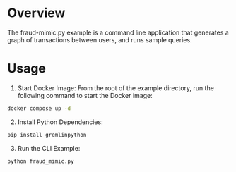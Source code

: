 # Overview

The fraud-mimic.py example is a command line application
that generates a graph of transactions between users, and runs sample queries.

# Usage
1. Start Docker Image:
   From the root of the example directory, run the following command to start the Docker image:
```bash
docker compose up -d
```
2. Install Python Dependencies:
```bash
pip install gremlinpython
```
3. Run the CLI Example:
```bash
python fraud_mimic.py
```